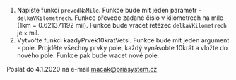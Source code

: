 1. Napište funkci `prevodNaMile`. Funkce bude mít jeden parametr - `delkaVKilometrech`. Funkce převede zadané číslo v kilometrech na míle (1km = 0.621371192 mil). Funkce bude vracet řetězec `delkaVKilometrech` je `x` mil.
2. Vytvořte funkci kazdyPrvek10kratVetsi. Funkce bude mít jeden argument - pole. Projděte všechny prvky pole, každý vynásobte 10krát a vložte do nového pole. Funkce pak bude vracet nové pole.

Poslat do 4.1.2020 na e-mail macak@priasystem.cz
